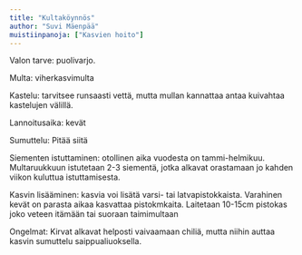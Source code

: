 ```yaml
---
title: "Kultaköynnös"
author: "Suvi Mäenpää"
muistiinpanoja: ["Kasvien hoito"]
---
```


Valon tarve: puolivarjo.  

Multa: viherkasvimulta

Kastelu: tarvitsee runsaasti vettä, mutta mullan kannattaa antaa kuivahtaa kastelujen välillä.

Lannoitusaika: kevät

Sumuttelu: Pitää siitä

Siementen istuttaminen: otollinen aika vuodesta on tammi-helmikuu. Multaruukkuun istutetaan 2-3 siementä, jotka alkavat orastamaan jo kahden viikon kuluttua istuttamisesta.

Kasvin lisääminen: kasvia voi lisätä varsi- tai latvapistokkaista. Varahinen kevät on parasta aikaa kasvattaa pistokmkaita. Laitetaan 10-15cm pistokas joko veteen itämään tai suoraan taimimultaan 

Ongelmat: Kirvat alkavat helposti vaivaamaan chiliä, mutta niihin auttaa kasvin sumuttelu saippualiuoksella.

